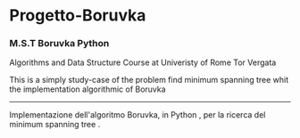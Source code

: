 # Progetto-Boruvka

### M.S.T Boruvka Python

Algorithms and Data Structure Course at Univeristy of Rome Tor Vergata

This is a simply study-case of the problem find minimum spanning tree whit  the implementation algorithmic of Boruvka 
***
Implementazione dell'algoritmo Boruvka, in Python , per la ricerca del minimum spanning tree .

